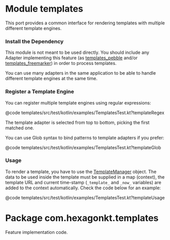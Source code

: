 
# Module templates

This port provides a common interface for rendering templates with multiple different template
engines.

### Install the Dependency
This module is not meant to be used directly. You should include any Adapter implementing this
feature (as [templates_pebble] and/or [templates_freemarker]) in order to process templates.

You can use many adapters in the same application to be able to handle different template engines at
the same time.

[templates_pebble]: /templates_pebble/
[templates_freemarker]: /templates_freemarker/

### Register a Template Engine
You can register multiple template engines using regular expressions:

@code templates/src/test/kotlin/examples/TemplatesTest.kt?templateRegex

The template adapter is selected from top to bottom, picking the first matched one.

You can use Glob syntax to bind patterns to template adapters if you prefer:

@code templates/src/test/kotlin/examples/TemplatesTest.kt?templateGlob

### Usage
To render a template, you have to use the [TemplateManager] object. The data to be used inside the
template must be supplied in a map (context), the template URL and current time-stamp (`_template_`
and `_now_` variables) are added to the context automatically. Check the code below for an example:

@code templates/src/test/kotlin/examples/TemplatesTest.kt?templateUsage

[TemplateManager]: /api/templates/com.hexagonkt.templates/-template-manager/index.html

# Package com.hexagonkt.templates

Feature implementation code.
